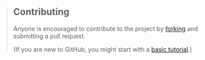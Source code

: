 ---
---

> ## Contributing
>
> Anyone is encouraged to contribute to the project by [forking](https://help.github.com/articles/fork-a-repo) and submitting a pull request.
>
> (If you are new to GitHub, you might start with a [basic tutorial](https://help.github.com/articles/set-up-git).)
